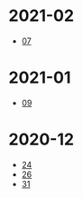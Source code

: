 # 2021-02
* <a href="https://github.com/ZyCromerZ/android_kernel_asus_sdm660/blob/8f687ce/changelogs-detail.md">07</a>
# 2021-01
* <a href="https://github.com/ZyCromerZ/android_kernel_asus_sdm660/blob/cd48564/changelogs-detail.md">09</a>

# 2020-12
* <a href="https://github.com/ZyCromerZ/android_kernel_asus_sdm660/blob/4566d08/changelogs-detail.md">24</a>
* <a href="https://github.com/ZyCromerZ/android_kernel_asus_sdm660/blob/ed7ad03/changelogs-detail.md">26</a>
* <a href="https://github.com/ZyCromerZ/android_kernel_asus_sdm660/blob/2de1029/changelogs-detail.md">31</a>
